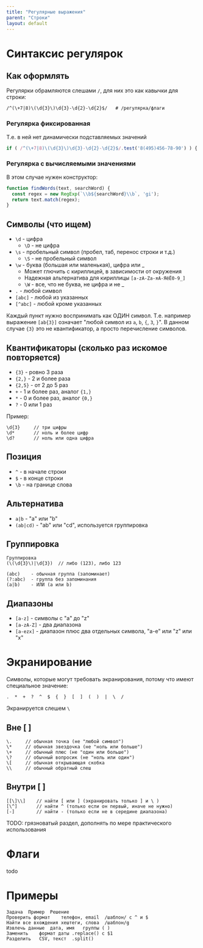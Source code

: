 ```yaml
---
title: "Регулярные выражения"
parent: "Строки"
layout: default
---
```


# Синтаксис регулярок

## Как оформлять

Регулярки обрамляются слешами `/`, для них это как кавычки для строки:

```
/^(\+7|8)\(\d{3}\)\d{3}-\d{2}-\d{2}$/   # /регулярка/флаги
```

### Регулярка фиксированная

Т.е. в ней нет динамически подставляемых значений

```javascript
if ( /^(\+7|8)\(\d{3}\)\d{3}-\d{2}-\d{2}$/.test('8(495)456-78-90') ) { ... }
```

### Регулярка с вычисляемыми значениями

В этом случае нужен конструктор:

```javascript
function findWords(text, searchWord) {
  const regex = new RegExp(`\\b${searchWord}\\b`, 'gi');
  return text.match(regex);
}
```



## Символы (что ищем)

- `\d` - цифра
  - `\D` - не цифра
- `\s` - пробельный символ (пробел, таб, перенос строки и т.д.)
  - `\S` - не пробельный символ
- `\w` - буква (большая или маленькая), цифра или _
  - Может глючить с кириллицей, в зависимости от окружения
  - Надежная альтернатива для кириллицы `[a-zA-Zа-яА-ЯёЁ0-9_]`
  - `\W` - все, что не буква, не цифра и не _
- `.` - любой символ
- `[abc]` - любой из указанных
- `[^abc]` - любой кроме указанных

Каждый пункт нужно воспринимать как ОДИН символ. Т.е. например выражение `[ab{3}]` означает "любой символ из `a`, `b`, `{`, `3`, `}`". В данном случае `{3}` это не квантификатор, а просто перечисление символов.

## Квантификаторы (сколько раз искомое повторяется)

- `{3}` - ровно 3 раза
- `{2,}` - 2 и более раза
- `{2,5}` - от 2 до 5 раз
- `+` - 1 и более раз, аналог `{1,}`
- `*` - 0 и более раз, аналог `{0,}`
- `?` - 0 или 1 раз

Пример:

```
\d{3}     // три цифры
\d*       // ноль и более цифр
\d?       // ноль или одна цифра
```

## Позиция

- `^` - в начале строки
- `$` - в конце строки
- `\b` - на границе слова



## Альтернатива

- `a|b` - "a" или "b"
- `(ab|cd)` - "ab" или "cd", используется группировка

## Группировка

```
Группировка
(\(\d{3}\)|\d{3})  // либо (123), либо 123
```

```
(abc)    - обычная группа (запоминает)
(?:abc)  - группа без запоминания
(a|b)    - ИЛИ (a или b)
```

## Диапазоны

- `[a-z]` - символы с "a" до "z"
- `[a-zA-Z]` - два диапазона
- `[a-ezx]` - диапазон плюс два отдельных символа, "a-e" или "z" или "x"

# Экранирование

Символы, которые могут требовать экранирования, потому что имеют специальное значение:

```
.  *  +  ?  ^  $  {  }  [  ]  (  )  |  \  /
```

Экранируется слешем `\`

## Вне [ ]

```
\.     // обычная точка (не "любой символ")
\*     // обычная звездочка (не "ноль или больше")
\+     // обычный плюс (не "один или больше")
\?     // обычный вопросик (не "ноль или один")
\[     // обычная открывающая скобка
\\     // обычный обратный слеш
```

## Внутри [ ]

```
[[\]\\]    // найти [ или ] (экранировать только ] и \ )
[\^]       // найти ^ (только если он первый, иначе не нужно)
[-]        // найти - (только если не в середине диапазона)
```

TODO: грязноватый раздел, дополнять по мере практического использования

# Флаги

todo

# Примеры

```
Задача	Пример	Решение
Проверить формат	телефон, email	/шаблон/ с ^ и $
Найти все вхождения	хештеги, слова	/шаблон/g
Извлечь данные	дата, имя	группы ( )
Заменить	формат даты	.replace() с $1
Разделить	CSV, текст	.split()
```

